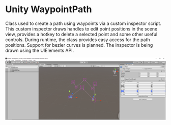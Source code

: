 # Unity WaypointPath

Class used to create a path using waypoints via a custom inspector script. This custom inspector draws handles to edit point positions in the scene view, provides a hotkey to delete a selected point and some other useful controls. During runtime, the class provides easy access for the path positions. Support for bezier curves is planned. The inspector is being drawn using the UIElements API.


![Path](Path.png?raw=true "Path")
